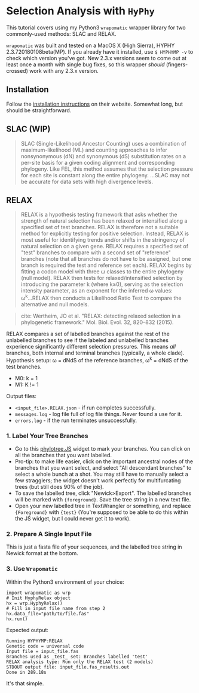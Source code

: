 # Selection Analysis with `HyPhy`

This tutorial covers using my Python3 `wrapomatic` wrapper library for two commonly-used methods: SLAC and RELAX. 

`wrapomatic` was built and tested on a MacOS X (High Sierra), HYPHY 2.3.720180108beta(MP). If you already have it installed, use `$ HYPHYMP -v` to check which version you've got. New 2.3.x versions seem to come out at least once a month with single bug fixes, so this wrapper *should* (fingers-crossed) work with any 2.3.x version. 

## Installation

Follow the [installation instructions](https://veg.github.io/hyphy-site/installation/) on their website. Somewhat long, but should be straightforward. 

## SLAC (WIP)

> SLAC (Single-Likelihood Ancestor Counting) uses a combination of maximum-likelihood (ML) and counting approaches to infer nonsynonymous (dN) and synonymous (dS) substitution rates on a per-site basis for a given coding alignment and corresponding phylogeny. Like FEL, this method assumes that the selection pressure for each site is constant along the entire phylogeny. ...SLAC may not be accurate for data sets with high divergence levels.

## RELAX

> RELAX is a hypothesis testing framework that asks whether the strength of natural selection has been relaxed or intensified along a specified set of test branches. RELAX is therefore not a suitable method for explicitly testing for positive selection. Instead, RELAX is most useful for identifying trends and/or shifts in the stringency of natural selection on a given gene. RELAX requires a specified set of "test" branches to compare with a second set of "reference" branches (note that all branches do not have to be assigned, but one branch is required the test and reference set each). RELAX begins by fitting a codon model with three ω classes to the entire phylogeny (null model). RELAX then tests for relaxed/intensified selection by introducing the parameter k (where k≥0), serving as the selection intensity parameter, as an exponent for the inferred ω values: ω<sup>k</sup>...RELAX then conducts a Likelihood Ratio Test to compare the alternative and null models. 

> cite: Wertheim, JO et al. "RELAX: detecting relaxed selection in a phylogenetic framework." Mol. Biol. Evol. 32, 820–832 (2015).

RELAX compares a set of labelled branches against the rest of the unlabelled branches to see if the labeled and unlabelled branches experience significantly different selection pressures.  This means *all* branches, both internal and terminal branches (typically, a whole clade). Hypothesis setup: ω = dNdS of the reference branches, ω<sup>k</sup> = dNdS of the test branches. 

 * M0: k = 1
 * M1: K != 1
 
Output files:

 * `<input_file>.RELAX.json` - if run completes successfully.
 * `messages.log` - log file full of log file things. Never found a use for it.
 * `errors.log` - if the run terminates unsuccessfully. 

### 1. Label Your Tree Branches

 * Go to this [phylotree.JS](http://phylotree.hyphy.org/) widget to mark your branches. You can click on all the branches that you want labelled. 
 * Pro-tip: to make life easier, click on the important ancestral nodes of the branches that you want select, and select "All descendant branches" to select a whole bunch at a shot. You may still have to manually select a few stragglers; the widget doesn't work perfectly for multifurcating trees (but still does 90% of the job). 
 * To save the labelled tree, click "Newick>Export". The labelled branches will be marked with `{foreground}`. Save the tree string in a new text file. 
 * Open your new labelled tree in TextWrangler or something, and replace `{Foreground}` with `{test}` (You're supposed to be able to do this within the JS widget, but I could never get it to work). 

### 2. Prepare A Single Input File

This is just a fasta file of your sequences, and the labelled tree string in Newick format at the bottom. 

### 3. Use `Wrapomatic`

Within the Python3 environment of your choice:

```
import wrapomatic as wrp
# Init HyphyRelax object
hx = wrp.HyphyRelax()
# Fill in input file name from step 2
hx.data_file="path/to/file.fas"
hx.run()
```
Expected output:
```
Running HYPHYMP:RELAX
Genetic code = universal code
Input file = input_file.fas
Branches used as _test_ set: Branches labelled 'test'
RELAX analysis type: Run only the RELAX test (2 models)
STDOUT output file: input_file.fas_results.out
Done in 289.18s
```
It's that simple. 
